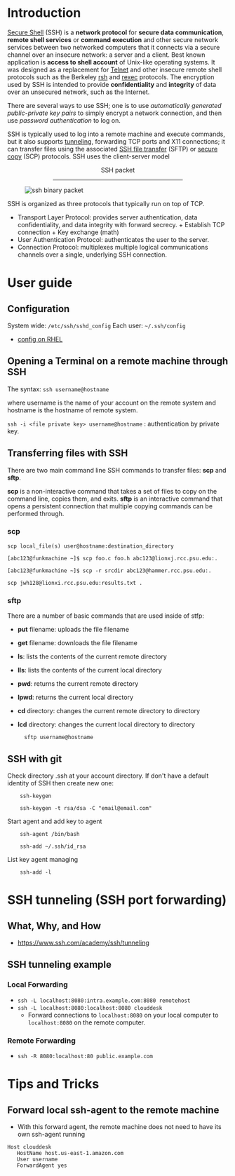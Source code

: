 # Introduction

[Secure Shell](https://en.wikipedia.org/wiki/Secure_Shell)  (SSH) is a
**network protocol**  for **secure data communication**, **remote shell
services** or **command execution** and other secure network services
between two networked computers that it connects via a secure channel
over an insecure network: a server and a client. Best known application
is **access to shell account** of Unix-like operating systems. It was
designed as a replacement for
[Telnet](https://en.wikipedia.org/wiki/Telnet) and other insecure remote
shell protocols such as the Berkeley
[rsh](https://en.wikipedia.org/wiki/Remote_Shell) and
[rexec](https://en.wikipedia.org/wiki/Remote_Process_Execution)
protocols. The encryption  used by SSH is intended to provide
**confidentiality** and **integrity** of data over an unsecured network,
such as the Internet.

There are several ways to use SSH; one is to use *automatically
generated public-private key pairs* to simply encrypt a network
connection, and then use *password authentication* to log on.

SSH is typically used to log into a remote machine and execute commands,
but it also supports
[tunneling](https://en.wikipedia.org/wiki/Tunneling_protocol),
forwarding TCP ports and X11 connections; it can transfer files using
the associated [SSH file
transfer](https://en.wikipedia.org/wiki/SSH_file_transfer_protocol)
(SFTP) or [secure copy](https://en.wikipedia.org/wiki/Secure_copy) (SCP)
protocols. SSH uses the client-server model

<figure>
  <figcaption style="text-align:center;">SSH packet</figcaption>
  <hr style="width:70%;margin-left:auto;margin-right:auto;" />
  <img align="middle" src="Ssh_binary_packet.png" alt="ssh binary packet" title="ssh binary packet">
</figure>

SSH is organized as three protocols that typically run on top of TCP.
- Transport Layer Protocol: provides server authentication, data
  confidentiality, and data integrity with forward secrecy.
        + Establish TCP connection + Key exchange (math)
- User Authentication Protocol: authenticates the user to the server.
- Connection Protocol: multiplexes multiple logical communications
  channels over a single, underlying SSH connection.

# User guide

## Configuration

System wide: `/etc/ssh/sshd_config`
Each user: `~/.ssh/config`

- [config on RHEL](http://computernetworkingnotes.com/network-administration/how-to-configure-ssh-server-in-rhel-6.html)

## Opening a Terminal on a remote machine through SSH

The syntax: `ssh username@hostname`

where username is the name of your account on the remote system and
hostname is the hostname of remote system.

`ssh -i <file private key> username@hostname` : authentication by private key.

## Transferring files with SSH

There are two main command line SSH commands to transfer files: **scp**
and **sftp**.

**scp** is a non-interactive command that takes a set of files to copy
on the command line, copies them, and exits. **sftp** is an interactive
command that opens a persistent connection that multiple copying
commands can be performed through.

### scp

```
scp local_file(s) user@hostname:destination_directory

[abc123@funkmachine ~]$ scp foo.c foo.h abc123@lionxj.rcc.psu.edu:.

[abc123@funkmachine ~]$ scp -r srcdir abc123@hammer.rcc.psu.edu:.

scp jwh128@lionxi.rcc.psu.edu:results.txt .
```

### sftp

There are a number of basic commands that are used inside of stfp:
- **put** filename: uploads the file filename
- **get** filename: downloads the file filename
- **ls**: lists the contents of the current remote directory
- **lls**: lists the contents of the current local directory
- **pwd**: returns the current remote directory
- **lpwd**: returns the current local directory
- **cd** directory: changes the current remote directory to directory
- **lcd** directory: changes the current local directory to directory

        sftp username@hostname

## SSH with git

Check directory .ssh at your account directory. If don't have a default identity of SSH then create new one:

        ssh-keygen

        ssh-keygen -t rsa/dsa -C "email@email.com"

Start agent and add key to agent

        ssh-agent /bin/bash

        ssh-add ~/.ssh/id_rsa

List key agent managing

        ssh-add -l


# SSH tunneling (SSH port forwarding)

## What, Why, and How

- https://www.ssh.com/academy/ssh/tunneling

## SSH tunneling example

### Local Forwarding

- `ssh -L localhost:8080:intra.example.com:8080 remotehost`
- `ssh -L localhost:8080:localhost:8080 clouddesk`
    + Forward connections to `localhost:8080` on your local computer to
      `localhost:8080` on the remote computer.

### Remote Forwarding

- `ssh -R 8080:localhost:80 public.example.com`

# Tips and Tricks

## Forward local ssh-agent to the remote machine

- With this forward agent, the remote machine does not need to have its
  own ssh-agent running

```
Host clouddesk
   HostName host.us-east-1.amazon.com
   User username
   ForwardAgent yes
```
